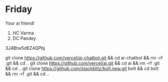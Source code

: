 # Friday
Your ai friend!

1. HC Varma
2. DC Pandey

3J4Btw5d6Z4QPbj

git clone https://github.com/vercel/ai-chatbot.git && cd ai-chatbot && rm -rf .git && cd ..
git clone https://github.com/vercel/ai.git && cd ai && rm -rf .git && cd ..
git clone https://github.com/stackblitz/bolt.new.git bolt && cd bolt && rm -rf .git && cd ..
